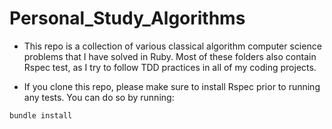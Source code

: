# Personal_Study_Algorithms

- This repo is a collection of various classical algorithm computer science problems that I have solved in Ruby. Most of these folders also contain Rspec test, as I try to follow TDD practices in all of my coding projects.

- If you clone this repo, please make sure to install Rspec prior to running any tests. You can do so by running:
```
bundle install
```
  
